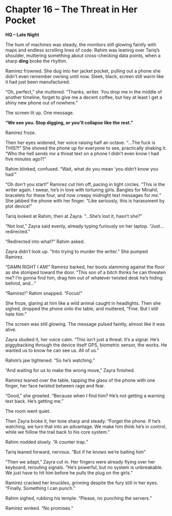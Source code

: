 # **Chapter 16 – The Threat in Her Pocket**

**HQ – Late Night**

The hum of machines was steady, the monitors still glowing faintly with maps and endless scrolling lines of code. Rahim was leaning over Tariq’s shoulder, muttering something about cross-checking data points, when a sharp **ding** broke the rhythm.

Ramirez frowned. She dug into her jacket pocket, pulling out a phone she didn’t even remember owning until now. Sleek, black, screen still warm like it had just been manufactured.

“Oh, perfect,” she muttered. “Thanks, writer. You drop me in the middle of another timeline, forget to give me a decent coffee, but hey at least I get a shiny new phone out of nowhere.”

The screen lit up. One message.

**“We see you. Stop digging, or you’ll collapse like the rest.”**

Ramirez froze.

Then her eyes widened, her voice raising half an octave. “...The fuck is THIS?!” She shoved the phone up for everyone to see, practically shaking it. “Who the hell sends *me* a threat text on a phone I didn’t even know I had five minutes ago?!”

Rahim blinked, confused. “Wait, what do you mean ‘you didn’t know you had’”

“Oh don’t you start!” Ramirez cut him off, pacing in tight circles. “This is the writer again. I swear, he’s in love with torturing girls. Bangles for Minahil, bracelets for these four, and now creepy midnight text messages for *me*.” She jabbed the phone with her finger. “Like seriously, this is harassment by plot device!”

Tariq looked at Rahim, then at Zayra. “...She’s lost it, hasn’t she?”

“Not lost,” Zayra said evenly, already typing furiously on her laptop. “Just... redirected.”

“Redirected into what?” Rahim asked.

Zayra didn’t look up. “Into trying to murder the writer.” She pumped Ramirez.

“DAMN RIGHT I AM!” Ramirez barked, her boots slamming against the floor as she stomped toward the door. “This son of a bitch thinks he can threaten me? I’m gonna find him, drag him out of whatever twisted desk he’s hiding behind, and...”

“Ramirez!” Rahim snapped. “Focus!”

She froze, glaring at him like a wild animal caught in headlights. Then she sighed, dropped the phone onto the table, and muttered, “Fine. But I still hate him.”

The screen was still glowing. The message pulsed faintly, almost like it was alive.

Zayra studied it, her voice calm. “This isn’t just a threat. It’s a signal. He’s piggybacking through the device itself GPS, biometric sensor, the works. He wanted us to know he can see us. All of us.”

Rahim’s jaw tightened. “So he’s watching.”

“And waiting for us to make the wrong move,” Zayra finished.

Ramirez leaned over the table, tapping the glass of the phone with one finger, her face twisted between rage and fear.

“Good,” she growled. “Because when I find him? He’s not getting a warning text back. He’s getting me.”

The room went quiet.

Then Zayra broke it, her tone sharp and steady. “Forget the phone. If he’s watching, we turn that into an advantage. We make him think he’s in control, while we follow the trail back to his core system.”

Rahim nodded slowly. “A counter trap.”

Tariq leaned forward, nervous. “But if he knows we’re baiting him”

“Then we adapt,” Zayra cut in. Her fingers were already flying over her keyboard, rerouting signals. “He’s powerful, but no system is unbreakable. We just have to hit him before he pulls the plug on the girls.”

Ramirez cracked her knuckles, grinning despite the fury still in her eyes. “Finally. Something I can punch.”

Rahim sighed, rubbing his temple. “Please, no punching the servers.”

Ramirez winked. “No promises.”